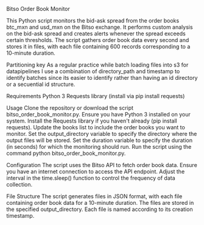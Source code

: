 Bitso Order Book Monitor

This Python script monitors the bid-ask spread from the order books btc_mxn and usd_mxn on the Bitso exchange. It performs custom analysis on the bid-ask spread and creates alerts whenever the spread exceeds certain thresholds. The script gathers order book data every second and stores it in files, with each file containing 600 records corresponding to a 10-minute duration.

Partitioning key
As a regular practice while batch loading files into s3 for datapipelines I use a combination of directory_path and timestamp to identify batches since its easier to identify rather than having an id directory or a secuential id structure.

Requirements
Python 3
Requests library (install via pip install requests)

Usage
Clone the repository or download the script bitso_order_book_monitor.py.
Ensure you have Python 3 installed on your system.
Install the Requests library if you haven't already (pip install requests).
Update the books list to include the order books you want to monitor.
Set the output_directory variable to specify the directory where the output files will be stored.
Set the duration variable to specify the duration (in seconds) for which the monitoring should run.
Run the script using the command python bitso_order_book_monitor.py.

Configuration
The script uses the Bitso API to fetch order book data. Ensure you have an internet connection to access the API endpoint.
Adjust the interval in the time.sleep() function to control the frequency of data collection.

File Structure
The script generates files in JSON format, with each file containing order book data for a 10-minute duration. The files are stored in the specified output_directory. Each file is named according to its creation timestamp.